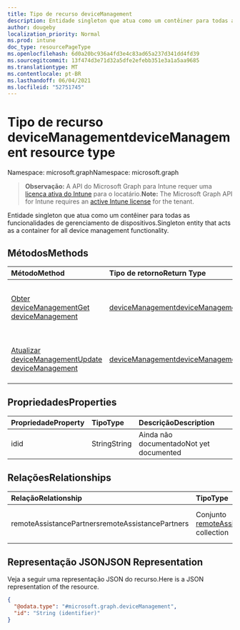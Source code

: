 ```yaml
---
title: Tipo de recurso deviceManagement
description: Entidade singleton que atua como um contêiner para todas as funcionalidades de gerenciamento de dispositivos.
author: dougeby
localization_priority: Normal
ms.prod: intune
doc_type: resourcePageType
ms.openlocfilehash: 6d0a20bc936a4fd3e4c83ad65a237d341dd4fd39
ms.sourcegitcommit: 13f474d3e71d32a5dfe2efebb351e3a1a5aa9685
ms.translationtype: MT
ms.contentlocale: pt-BR
ms.lasthandoff: 06/04/2021
ms.locfileid: "52751745"
---
```

# <a name="devicemanagement-resource-type"></a><span data-ttu-id="c12c9-103">Tipo de recurso deviceManagement</span><span class="sxs-lookup"><span data-stu-id="c12c9-103">deviceManagement resource type</span></span>

<span data-ttu-id="c12c9-104">Namespace: microsoft.graph</span><span class="sxs-lookup"><span data-stu-id="c12c9-104">Namespace: microsoft.graph</span></span>

> <span data-ttu-id="c12c9-105">**Observação:** A API do Microsoft Graph para Intune requer uma [licença ativa do Intune](https://go.microsoft.com/fwlink/?linkid=839381) para o locatário.</span><span class="sxs-lookup"><span data-stu-id="c12c9-105">**Note:** The Microsoft Graph API for Intune requires an [active Intune license](https://go.microsoft.com/fwlink/?linkid=839381) for the tenant.</span></span>

<span data-ttu-id="c12c9-106">Entidade singleton que atua como um contêiner para todas as funcionalidades de gerenciamento de dispositivos.</span><span class="sxs-lookup"><span data-stu-id="c12c9-106">Singleton entity that acts as a container for all device management functionality.</span></span>

## <a name="methods"></a><span data-ttu-id="c12c9-107">Métodos</span><span class="sxs-lookup"><span data-stu-id="c12c9-107">Methods</span></span>
|<span data-ttu-id="c12c9-108">Método</span><span class="sxs-lookup"><span data-stu-id="c12c9-108">Method</span></span>|<span data-ttu-id="c12c9-109">Tipo de retorno</span><span class="sxs-lookup"><span data-stu-id="c12c9-109">Return Type</span></span>|<span data-ttu-id="c12c9-110">Descrição</span><span class="sxs-lookup"><span data-stu-id="c12c9-110">Description</span></span>|
|:---|:---|:---|
|[<span data-ttu-id="c12c9-111">Obter deviceManagement</span><span class="sxs-lookup"><span data-stu-id="c12c9-111">Get deviceManagement</span></span>](../api/intune-remoteassistance-devicemanagement-get.md)|[<span data-ttu-id="c12c9-112">deviceManagement</span><span class="sxs-lookup"><span data-stu-id="c12c9-112">deviceManagement</span></span>](../resources/intune-remoteassistance-devicemanagement.md)|<span data-ttu-id="c12c9-113">Leia as propriedades e as relações do objeto [deviceManagement](../resources/intune-remoteassistance-devicemanagement.md).</span><span class="sxs-lookup"><span data-stu-id="c12c9-113">Read properties and relationships of the [deviceManagement](../resources/intune-remoteassistance-devicemanagement.md) object.</span></span>|
|[<span data-ttu-id="c12c9-114">Atualizar deviceManagement</span><span class="sxs-lookup"><span data-stu-id="c12c9-114">Update deviceManagement</span></span>](../api/intune-remoteassistance-devicemanagement-update.md)|[<span data-ttu-id="c12c9-115">deviceManagement</span><span class="sxs-lookup"><span data-stu-id="c12c9-115">deviceManagement</span></span>](../resources/intune-remoteassistance-devicemanagement.md)|<span data-ttu-id="c12c9-116">Atualizar as propriedades de um objeto de [deviceManagement](../resources/intune-remoteassistance-devicemanagement.md).</span><span class="sxs-lookup"><span data-stu-id="c12c9-116">Update the properties of a [deviceManagement](../resources/intune-remoteassistance-devicemanagement.md) object.</span></span>|

## <a name="properties"></a><span data-ttu-id="c12c9-117">Propriedades</span><span class="sxs-lookup"><span data-stu-id="c12c9-117">Properties</span></span>
|<span data-ttu-id="c12c9-118">Propriedade</span><span class="sxs-lookup"><span data-stu-id="c12c9-118">Property</span></span>|<span data-ttu-id="c12c9-119">Tipo</span><span class="sxs-lookup"><span data-stu-id="c12c9-119">Type</span></span>|<span data-ttu-id="c12c9-120">Descrição</span><span class="sxs-lookup"><span data-stu-id="c12c9-120">Description</span></span>|
|:---|:---|:---|
|<span data-ttu-id="c12c9-121">id</span><span class="sxs-lookup"><span data-stu-id="c12c9-121">id</span></span>|<span data-ttu-id="c12c9-122">String</span><span class="sxs-lookup"><span data-stu-id="c12c9-122">String</span></span>|<span data-ttu-id="c12c9-123">Ainda não documentado</span><span class="sxs-lookup"><span data-stu-id="c12c9-123">Not yet documented</span></span>|

## <a name="relationships"></a><span data-ttu-id="c12c9-124">Relações</span><span class="sxs-lookup"><span data-stu-id="c12c9-124">Relationships</span></span>
|<span data-ttu-id="c12c9-125">Relação</span><span class="sxs-lookup"><span data-stu-id="c12c9-125">Relationship</span></span>|<span data-ttu-id="c12c9-126">Tipo</span><span class="sxs-lookup"><span data-stu-id="c12c9-126">Type</span></span>|<span data-ttu-id="c12c9-127">Descrição</span><span class="sxs-lookup"><span data-stu-id="c12c9-127">Description</span></span>|
|:---|:---|:---|
|<span data-ttu-id="c12c9-128">remoteAssistancePartners</span><span class="sxs-lookup"><span data-stu-id="c12c9-128">remoteAssistancePartners</span></span>|<span data-ttu-id="c12c9-129">Conjunto [remoteAssistancePartner](../resources/intune-remoteassistance-remoteassistancepartner.md)</span><span class="sxs-lookup"><span data-stu-id="c12c9-129">[remoteAssistancePartner](../resources/intune-remoteassistance-remoteassistancepartner.md) collection</span></span>|<span data-ttu-id="c12c9-130">Os parceiros de assistência remota.</span><span class="sxs-lookup"><span data-stu-id="c12c9-130">The remote assist partners.</span></span>|

## <a name="json-representation"></a><span data-ttu-id="c12c9-131">Representação JSON</span><span class="sxs-lookup"><span data-stu-id="c12c9-131">JSON Representation</span></span>
<span data-ttu-id="c12c9-132">Veja a seguir uma representação JSON do recurso.</span><span class="sxs-lookup"><span data-stu-id="c12c9-132">Here is a JSON representation of the resource.</span></span>
<!-- {
  "blockType": "resource",
  "keyProperty": "id",
  "@odata.type": "microsoft.graph.deviceManagement"
}
-->
``` json
{
  "@odata.type": "#microsoft.graph.deviceManagement",
  "id": "String (identifier)"
}
```




